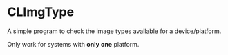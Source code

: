 # CLImgType
A simple program to check the image types available for a device/platform.

Only work for systems with **only one** platform.
